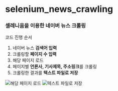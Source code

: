 # selenium_news_crawling
### 셀레니움을 이용한 네이버 뉴스 크롤링
코드 진행 순서
1. 네이버 뉴스 **검색어 입력**
2. 크롤링할 **페이지 수 입력**
3. 해당 페이지 로드
4. 페이지별 **언론사, 기사제목, 주소링크**를 크롤링
5. 크롤링한 결과를 **텍스트 파일로 저장**

![해당 페이지 로드](https://user-images.githubusercontent.com/72850237/120885524-750f6e80-c624-11eb-8d26-9a97cd739e38.JPG)
![텍스트 파일로 저장](https://user-images.githubusercontent.com/72850237/120885635-e818e500-c624-11eb-8c00-201c297c5d80.png)

